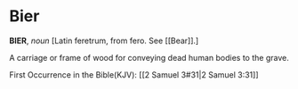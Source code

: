 # Bier

**BIER**, _noun_ \[Latin feretrum, from fero. See [[Bear]].\]

A carriage or frame of wood for conveying dead human bodies to the grave.

First Occurrence in the Bible(KJV): [[2 Samuel 3#31|2 Samuel 3:31]]